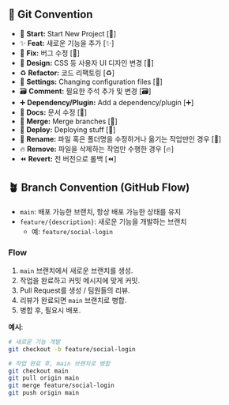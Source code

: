 ## 🎯 Git Convention

- 🎉 **Start:** Start New Project [:tada:]
- ✨ **Feat:** 새로운 기능을 추가 [:sparkles:]
- 🐛 **Fix:** 버그 수정 [:bug:]
- 🎨 **Design:** CSS 등 사용자 UI 디자인 변경 [:art:]
- ♻️ **Refactor:** 코드 리팩토링 [:recycle:]
- 🔧 **Settings:** Changing configuration files [:wrench:]
- 🗃️ **Comment:** 필요한 주석 추가 및 변경 [:card_file_box:]
- ➕ **Dependency/Plugin:** Add a dependency/plugin [:heavy_plus_sign:]
- 📝 **Docs:** 문서 수정 [:memo:]
- 🔀 **Merge:** Merge branches [:twisted_rightwards_arrows:]
- 🚀 **Deploy:** Deploying stuff [:rocket:]
- 🚚 **Rename:** 파일 혹은 폴더명을 수정하거나 옮기는 작업만인 경우 [:truck:]
- 🔥 **Remove:** 파일을 삭제하는 작업만 수행한 경우 [:fire:]
- ⏪️ **Revert:** 전 버전으로 롤백 [:rewind:]

## 🪴 Branch Convention (GitHub Flow)

- `main`: 배포 가능한 브랜치, 항상 배포 가능한 상태를 유지
- `feature/{description}`: 새로운 기능을 개발하는 브랜치
    - 예: `feature/social-login`

### Flow

1. `main` 브랜치에서 새로운 브랜치를 생성.
2. 작업을 완료하고 커밋 메시지에 맞게 커밋.
3. Pull Request를 생성 / 팀원들의 리뷰.
4. 리뷰가 완료되면 `main` 브랜치로 병합.
5. 병합 후, 필요시 배포.

**예시**:

```bash
# 새로운 기능 개발
git checkout -b feature/social-login

# 작업 완료 후, main 브랜치로 병합
git checkout main
git pull origin main
git merge feature/social-login
git push origin main
```